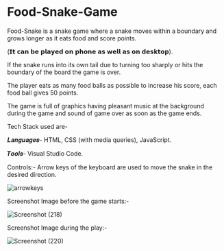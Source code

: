 # Food-Snake-Game
Food-Snake is a snake game where a snake moves within a boundary and grows longer as it eats food and score points. 

(𝗜𝘁 𝗰𝗮𝗻 𝗯𝗲 𝗽𝗹𝗮𝘆𝗲𝗱 𝗼𝗻 𝗽𝗵𝗼𝗻𝗲 𝗮𝘀 𝘄𝗲𝗹𝗹 𝗮𝘀 𝗼𝗻 𝗱𝗲𝘀𝗸𝘁𝗼𝗽).

If the snake runs into its own tail due to turning too sharply or hits the boundary of the board the game is over. 

The player eats as many food balls as possible to increase his score, each food ball gives 50 points.

The game is full of graphics having pleasant music at the background during the game and sound of game over as soon as the game ends. 

Tech Stack used are-

𝑳𝒂𝒏𝒈𝒖𝒂𝒈𝒆𝒔- HTML, CSS (with media queries), JavaScript.

𝑻𝒐𝒐𝒍𝒔- Visual Studio Code.

Controls:- Arrow keys of the keyboard are used to move the snake in the desired direction.

![arrowkeys](https://user-images.githubusercontent.com/68140375/127972492-ee272a32-5846-41d4-b369-46dc77986bba.png)

Screenshot Image before the game starts:-

![Screenshot (218)](https://user-images.githubusercontent.com/68140375/127972049-d0c49118-8d0a-4a63-a26d-166d6b3c941e.png)

Screenshot Image during the play:-

![Screenshot (220)](https://user-images.githubusercontent.com/68140375/127972063-44938c21-bfaa-441f-8641-32094ce26bdd.png)
